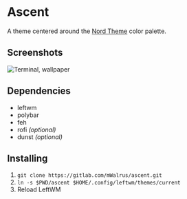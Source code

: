 # Ascent
A theme centered around the [Nord Theme](https://nordtheme.com) color palette.

## Screenshots
![Terminal, wallpaper](https://i.imgur.com/9rY58GT.png)

## Dependencies
- leftwm
- polybar
- feh
- rofi _(optional)_
- dunst _(optional)_

## Installing
1. `git clone https://gitlab.com/mWalrus/ascent.git`
2. `ln -s $PWD/ascent $HOME/.config/leftwm/themes/current`
3. Reload LeftWM
